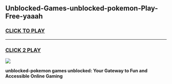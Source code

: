 
## Unblocked-Games-unblocked-pokemon-Play-Free-yaaah
<h3>
<a href="https://premium76.site?title=unblocked-pokemon&ref=17A">CLICK TO PLAY</a></h3>
<hr>

<h3>
<a href="https://premium76.site?title=unblocked-pokemon&ref=17A">CLICK 2 PLAY</a>
  
</h3>

<a href="https://premium76.site?title=unblocked-pokemon&ref=17A"><img src="https://clearcache.store/games.png"></a>


**unblocked-pokemon games unblocked: Your Gateway to Fun and Accessible Online Gaming**
